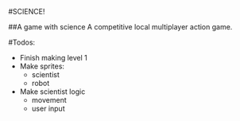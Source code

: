 #SCIENCE!

##A game with science
A competitive local multiplayer action game.

#Todos:
* Finish making level 1
* Make sprites:
  - scientist
  - robot
* Make scientist logic
  - movement
  - user input

